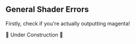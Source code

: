 ## General Shader Errors

Firstly, check if you're actually outputting magenta!  

🚧 Under Construction 🚧
